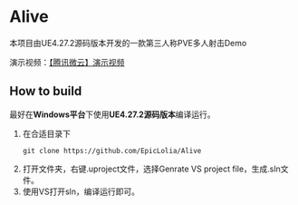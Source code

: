 # Alive

本项目由UE4.27.2源码版本开发的一款第三人称PVE多人射击Demo

演示视频：[【腾讯微云】演示视频](https://share.weiyun.com/NjZ9iMrA)

## How to build

最好在**Windows平台**下使用**UE4.27.2源码版本**编译运行。

1. 在合适目录下
    ```
    git clone https://github.com/EpicLolia/Alive
    ```
2. 打开文件夹，右键.uproject文件，选择Genrate VS project file，生成.sln文件。
3. 使用VS打开sln，编译运行即可。

